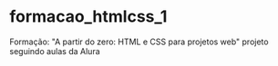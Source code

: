 # formacao_htmlcss_1

Formação: "A partir do zero: HTML e CSS para projetos web"
projeto seguindo aulas da Alura